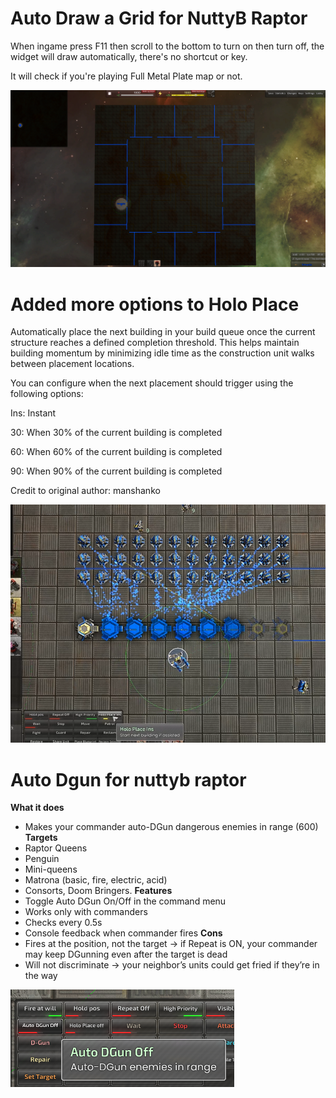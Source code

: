 # Auto Draw a Grid for NuttyB Raptor

When ingame press F11 then scroll to the bottom to turn on then turn off, the widget will draw automatically, there's no shortcut or key.

It will check if you're playing Full Metal Plate map or not.

![grid](grid.png)

# Added more options to Holo Place
Automatically place the next building in your build queue once the current structure reaches a defined completion threshold. This helps maintain building momentum by minimizing idle time as the construction unit walks between placement locations.

You can configure when the next placement should trigger using the following options:

Ins: Instant

30: When 30% of the current building is completed

60: When 60% of the current building is completed

90: When 90% of the current building is completed

Credit to original author: manshanko

![holo](holoplace.png)

# Auto Dgun for nuttyb raptor

**What it does**
* Makes your commander auto-DGun dangerous enemies in range (600)
**Targets**
* Raptor Queens
* Penguin
* Mini-queens
* Matrona (basic, fire, electric, acid)
* Consorts, Doom Bringers.
**Features**
* Toggle Auto DGun On/Off in the command menu
* Works only with commanders
* Checks every 0.5s
* Console feedback when commander fires
**Cons**
* Fires at the position, not the target → if Repeat is ON, your commander may keep DGunning even after the target is dead
* Will not discriminate → your neighbor’s units could get fried if they’re in the way

![autodgun](autodgun.png)
